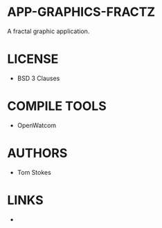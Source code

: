 # APP-GRAPHICS-FRACTZ
A fractal graphic application. 


LICENSE
===============
* BSD 3 Clauses

COMPILE TOOLS
===============
* OpenWatcom
 
AUTHORS
===============
* Tom Stokes

LINKS
===============
* 
